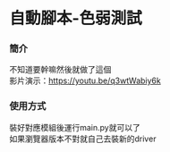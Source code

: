 # 自動腳本-色弱測試
### 簡介
不知道要幹嘛然後就做了這個\
影片演示：https://youtu.be/q3wtWabiy6k

### 使用方式
裝好對應模組後運行main.py就可以了\
如果瀏覽器版本不對就自己去裝新的driver